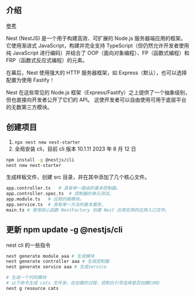 ## 介绍

[参考](https://nest.nodejs.cn/)

Nest (NestJS) 是一个用于构建高效、可扩展的 Node.js 服务器端应用的框架。 它使用渐进式 JavaScript，构建并完全支持 TypeScript（但仍然允许开发者使用纯 JavaScript 进行编码）并结合了 OOP（面向对象编程）、FP（函数式编程）和 FRP（函数式反应式编程）的元素。

在幕后，Nest 使用强大的 HTTP 服务器框架，如 Express（默认），也可以选择配置为使用 Fastify！

Nest 在这些常见的 Node.js 框架（Express/Fastify）之上提供了一个抽象级别，但也直接向开发者公开了它们的 API。 这使开发者可以自由使用可用于底层平台的无数第三方模块。

## 创建项目

1. `npx nest new nest-starter`
2. 全局安装 cli，目前 cli 版本 10.1.11 2023 年 8 月 12 日

```sh
npm install -g @nestjs/cli
nest new nest-starter
```

生成样板文件，创建 src 目录，并在其中添加了几个核心文件。

```sh
app.controller.ts	# 具有单一路由的基本控制器。
app.controller.spec.ts	# 控制器的单元测试。
app.module.ts	# 应用的根模块。
app.service.ts	# 具有单一方法的基本服务。
main.ts	# 使用核心函数 NestFactory 创建 Nest 应用实例的应用入口文件。
```

## 更新 npm update -g @nestjs/cli

nest cli 的一些指令

```sh
nest generate module aaa # 生成模块
nest generate controller aaa # 生成控制器
nest generate service aaa # 生成service

# 生成一个代码模块
# 以下命令生成 cats 文件夹，在创建的过程，控制台引导选择是否创建CURD
nest g resource cats

```
